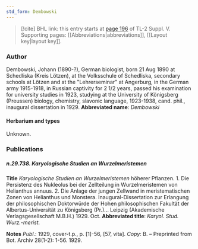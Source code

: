 ```yaml
---
std_form: Dembowski
---
```


> [!cite] BHL link: this entry starts at [page 196](https://www.biodiversitylibrary.org/page/33259242) of TL-2 Suppl. V.
> Supporting pages: [[Abbreviations|abbreviations]], [[Layout key|layout key]].

### Author

Dembowski, Johann (1890-?), German biologist, born 21 Aug 1890 at Schedliska (Kreis Lötzen), at the Volksschule of Schedliska, secondary schools at Lötzen and at the "Lehrerseminar" at Angerburg, in the German army 1915-1918, in Russian captivity for 2 1/2 years, passed his examination for university studies in 1923, studying at the University of Königsberg (Preussen) biology, chemistry, slavonic language, 1923-1938, cand. phil., inaugural dissertation in 1929. 
**Abbreviated name**: *Dembowski*

#### Herbarium and types

Unknown.

### Publications

##### n.29.738. Karyologische Studien an Wurzelmeristemen

**Title**
*Karyologische Studien an Wurzelmeristemen* höherer Pflanzen. 1. Die Persistenz des Nukleolus bei der Zellteilung in Wurzelmeristemen von Helianthus annuus. 2. Die Anlage der jungen Zellwand in meristematischen Zonen von Helianthus und Monstera. Inaugural-Dissertation zur Erlangung der philosophischen Doktorwürde der Hohen philosophischen Fakultät der Albertus-Universität zu Königsberg (Pr.)... Leipzig (Akademische Verlagsgesellschaft M.B.H.) 1929. Oct.
**Abbreviated title**: *Karyol. Stud. Wurz.-merist.*

**Notes**
*Publ*.: 1929, cover-t.p., p. \[1\]-56, \[57, vita\]. *Copy*: B. – Preprinted from Bot. Archiv 28(1-2): 1-56. 1929.

